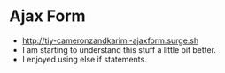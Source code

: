 # Ajax Form

* http://tiy-cameronzandkarimi-ajaxform.surge.sh
* I am starting to understand this stuff a little bit better. 
* I enjoyed using else if statements.